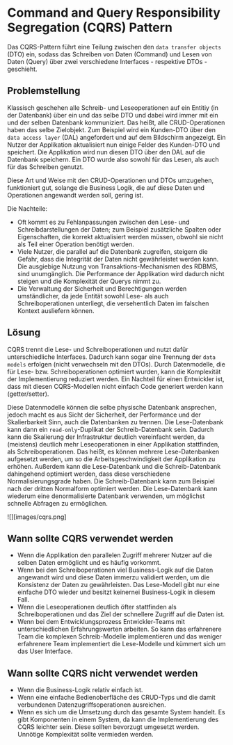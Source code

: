 # Command and Query Responsibility Segregation \(CQRS\) Pattern

Das CQRS-Pattern führt eine Teilung zwischen den `data transfer objects` (DTO) ein, sodass das Schreiben von Daten (Command) und Lesen von Daten (Query) über zwei verschiedene Interfaces -
respektive DTOs - geschieht.


## Problemstellung

Klassisch geschehen alle Schreib- und Leseoperationen auf ein Entitiy (in der Datenbank) über ein und das selbe DTO und dabei wird immer mit ein und der selben Datenbank kommuniziert.
Das heißt, alle CRUD-Operationen haben das selbe Zielobjekt. Zum Beispiel wird ein Kunden-DTO über den `data access layer` (DAL) angefordert und auf dem Bildschirm angezeigt. Ein Nutzer
der Applikation aktualisiert nun einige Felder des Kunden-DTO und speichert. Die Applikation wird nun diesen DTO über den DAL auf die Datenbank speichern. Ein DTO wurde also sowohl für das Lesen,
als auch für das Schreiben genutzt.

Diese Art und Weise mit den CRUD-Operationen und DTOs umzugehen, funktioniert gut, solange die Business Logik, die auf diese Daten und Operationen angewandt werden soll, gering ist.

Die Nachteile:
  - Oft kommt es zu Fehlanpassungen zwischen den Lese- und Schreibdarstellungen der Daten; zum Beispiel zusätzliche Spalten oder Eigenschaften, die korrekt aktualisiert werden müssen, obwohl sie nicht als Teil einer Operation benötigt werden.
  - Viele Nutzer, die parallel auf die Datenbank zugreifen, steigern die Gefahr, dass die Integrität der Daten nicht gewährleistet werden kann. Die ausgiebige Nutzung von Transaktions-Mechanismen des RDBMS, sind unumgänglich. Die Performance der Applikation wird dadurch nicht steigen und die Komplexität der Querys nimmt zu.
  - Die Verwaltung der Sicherheit und Berechtigungen werden umständlicher, da jede Entität sowohl Lese- als auch Schreiboperationen unterliegt, die versehentlich Daten im falschen Kontext ausliefern können.


## Lösung

CQRS trennt die Lese- und Schreiboperationen und nutzt dafür unterschiedliche Interfaces. Dadurch kann sogar eine Trennung der `data models` erfolgen (nicht verwechseln mit den DTOs).
Durch Datenmodelle, die für Lese- bzw. Schreiboperationen optimiert wurden, kann die Komplexität der Implementierung reduziert werden. Ein Nachteil für einen Entwickler ist, dass mit diesen CQRS-Modellen nicht einfach Code generiert werden kann (getter/setter).

Diese Datenmodelle können die selbe physische Datenbank ansprechen, jedoch macht es aus Sicht der Sicherheit, der Performance und der Skalierbarkeit Sinn, auch die Datenbanken zu trennen.
Die Lese-Datenbank kann dann ein `read-only`-Duplikat der Schreib-Datenbank sein. Dadurch kann die Skalierung der Infrastruktur deutlich vereinfacht werden, da (meistens) deutlich mehr Leseoperationen in einer Applikation stattfinden, als Schreiboperationen. Das heißt, es können mehrere Lese-Datenbanken aufgesetzt werden, um so die Arbeitsgeschwindigkeit der Applikation zu erhöhen.
Außerdem kann die Lese-Datenbank und die Schreib-Datenbank dahingehend optimiert werden, dass diese verschiedene Normalisierungsgrade haben. Die Schreib-Datenbank kann zum Beispiel nach der dritten Normalform optimiert werden. Die Lese-Datenbank kann wiederum eine denormalisierte Datenbank verwenden, um möglichst schnelle Abfragen zu ermöglichen.

![][images/cqrs.png]


## Wann sollte CQRS verwendet werden
  - Wenn die Applikation den parallelen Zugriff mehrerer Nutzer auf die selben Daten ermöglicht und es häufig vorkommt.
  - Wenn bei den Schreiboperationen viel Business-Logik auf die Daten angewandt wird und diese Daten immerzu validiert werden, um die Konsistenz der Daten zu gewährleisten. Das Lese-Modell gibt nur eine einfache DTO wieder und besitzt keinernei Business-Logik in diesem Fall.
  - Wenn die Leseoperationen deutlich öfter stattfinden als Schreiboperationen und das Ziel der schnellere Zugriff auf die Daten ist.
  - Wenn bei dem Entwicklungsprozess Entwickler-Teams mit unterschiedlichen Erfahrungswerten arbeiten. So kann das erfahrenere Team die komplexen Schreib-Modelle implementieren und das weniger erfahrenere Team implementiert die Lese-Modelle und kümmert sich um das User Interface.


## Wann sollte CQRS nicht verwendet werden
  - Wenn die Business-Logik relativ einfach ist.
  - Wenn eine einfache Bedienoberfläche des CRUD-Typs und die damit verbundenen Datenzugriffsoperationen ausreichen.
  - Wenn es sich um die Umsetzung durch das gesamte System handelt. Es gibt Komponenten in einem System, da kann die Implementierung des CQRS leichter sein. Diese sollten bevorzugt umgesetzt werden. Unnötige Komplexität sollte vermieden werden.
